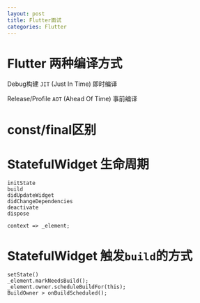 ```yaml
---
layout: post
title: Flutter面试
categories: Flutter
---
```


# Flutter 两种编译方式

Debug构建 `JIT` (Just In Time) 即时编译

Release/Profile `AOT` (Ahead Of Time) 事前编译

# const/final区别

# StatefulWidget 生命周期

	initState
	build
	didUpdateWidget
	didChangeDependencies
	deactivate
	dispose

    context => _element;

# StatefulWidget 触发`build`的方式

    setState()
    _element.markNeedsBuild();
    _element.owner.scheduleBuildFor(this);
    BuildOwner > onBuildScheduled();